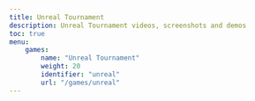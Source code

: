 ```yaml
---
title: Unreal Tournament
description: Unreal Tournament videos, screenshots and demos
toc: true
menu:
    games:
        name: "Unreal Tournament"
        weight: 20
        identifier: "unreal"
        url: "/games/unreal"
---
```

